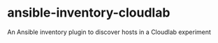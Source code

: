 # ansible-inventory-cloudlab
An Ansible inventory plugin to discover hosts in a Cloudlab experiment
